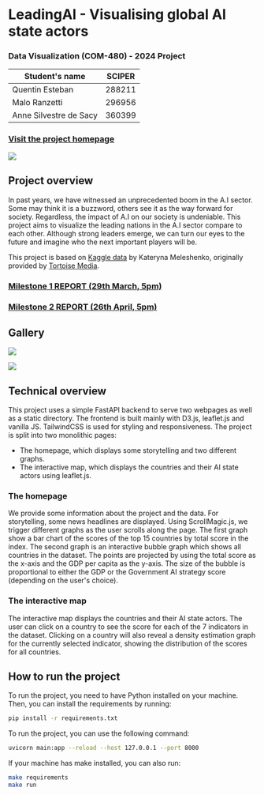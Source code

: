 # LeadingAI - Visualising global AI state actors
### Data Visualization (COM-480) - 2024 Project

| Student's name | SCIPER |
|---|---|
| Quentin Esteban | 288211 |
| Malo Ranzetti | 296956 |
| Anne Silvestre de Sacy| 360399|

### [Visit the project homepage](https://leading-ai.mranzetti.com/)

[<img src='https://github.com/com-480-data-visualization/com-480-project-leadingAI/blob/master/milestone-3/rankings.png?raw=true'>](https://leading-ai.mranzetti.com/)

## Project overview

In past years, we have witnessed an unprecedented boom in the A.I sector. Some may think it is a buzzword, others see it as the way forward for society. Regardless, the impact of A.I on our society is undeniable. This project aims to visualize the leading nations in the A.I sector compare to each other. Although strong leaders emerge, we can turn our eyes to the future and imagine who the next important players will be.

This project is based on [Kaggle data](https://www.kaggle.com/datasets/katerynameleshenko/ai-index) by Kateryna Meleshenko, originally provided by [Tortoise Media](https://www.tortoisemedia.com/intelligence/global-ai/).

### [Milestone 1 REPORT (29th March, 5pm)](milestone-1/Data_Visualization_Milestone_1.pdf)

### [Milestone 2 REPORT (26th April, 5pm)](milestone-2/Data_Visualization_Milestone_2.pdf)

## Gallery


[<img src='https://github.com/com-480-data-visualization/com-480-project-leadingAI/blob/master/milestone-3/overview.png?raw=true'>](https://leading-ai.mranzetti.com/)

[<img src='https://github.com/com-480-data-visualization/com-480-project-leadingAI/blob/master/milestone-3/graph2.png?raw=true'>](https://leading-ai.mranzetti.com/)



## Technical overview

This project uses a simple FastAPI backend to serve two webpages as well as a static directory. The frontend is built mainly with D3.js, leaflet.js and vanilla JS. TailwindCSS is used for styling and responsiveness. The project is split into two monolithic pages:
- The homepage, which displays some storytelling and two different graphs.
- The interactive map, which displays the countries and their AI state actors using leaflet.js.

### The homepage
We provide some information about the project and the data. For storytelling, some news headlines are displayed. Using ScrollMagic.js, we trigger different graphs as the user scrolls along the page. The first graph show a bar chart of the scores of the top 15 countries by total score in the index. The second graph is an interactive bubble graph which shows all countries in the dataset. The points are projected by using the total score as the x-axis and the GDP per capita as the y-axis. The size of the bubble is proportional to either the GDP or the Government AI strategy score (depending on the user's choice).

### The interactive map
The interactive map displays the countries and their AI state actors. The user can click on a country to see the score for each of the 7 indicators in the dataset. Clicking on a country will also reveal a density estimation graph for the currently selected indicator, showing the distribution of the scores for all countries.

## How to run the project

To run the project, you need to have Python installed on your machine. 
Then, you can install the requirements by running:
```bash
pip install -r requirements.txt
```

To run the project, you can use the following command:
```bash
uvicorn main:app --reload --host 127.0.0.1 --port 8000
```

If your machine has make installed, you can also run:
```bash
make requirements
make run
```

